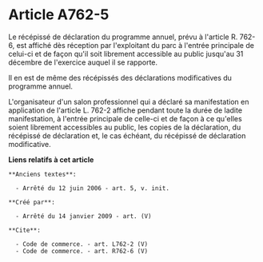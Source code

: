# Article A762-5

Le récépissé de déclaration du programme annuel, prévu à l'article R. 762-6, est affiché dès réception par l'exploitant du
parc à l'entrée principale de celui-ci et de façon qu'il soit librement accessible au public jusqu'au 31 décembre de
l'exercice auquel il se rapporte. 

Il en est de même des récépissés des déclarations modificatives du programme annuel.

L'organisateur d'un salon professionnel qui a déclaré sa manifestation en application de l'article L. 762-2 affiche pendant
toute la durée de ladite manifestation, à l'entrée principale de celle-ci et de façon à ce qu'elles soient librement
accessibles au public, les copies de la déclaration, du récépissé de déclaration et, le cas échéant, du récépissé de
déclaration modificative.

**Liens relatifs à cet article**

	**Anciens textes**:

	  - Arrêté du 12 juin 2006 - art. 5, v. init.

	**Créé par**:

	  - Arrêté du 14 janvier 2009 - art. (V)

	**Cite**:

	  - Code de commerce. - art. L762-2 (V)
	  - Code de commerce. - art. R762-6 (V)
